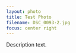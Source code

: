 ```yaml
---
layout: photo
title: Test Photo
filename: DSC_0093-2.jpg
focus: center right
---
```


Description text.